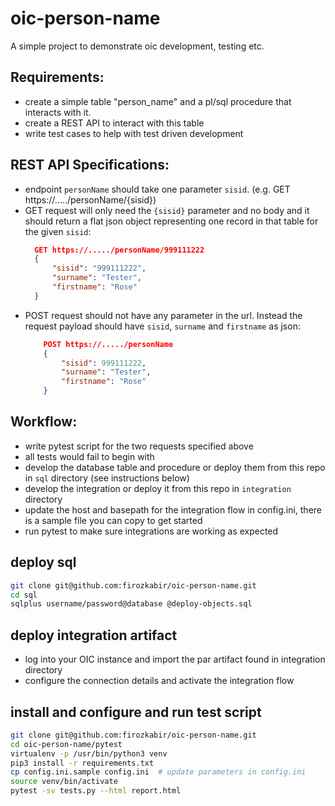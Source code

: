 # oic-person-name

A simple project to demonstrate oic development, testing etc.

## Requirements:

- create a simple table "person_name" and a pl/sql procedure that interacts with it.
- create a REST API to interact with this table
- write test cases to help with test driven development

## REST API Specifications:

- endpoint `personName` should take one parameter `sisid`. (e.g. GET https://...../personName/{sisid})
- GET request will only need the `{sisid}` parameter and no body and it should return
  a flat json object representing one record in that table for the given `sisid`:
  ```json
    GET https://...../personName/999111222
    {
        "sisid": "999111222",
        "surname": "Tester",
        "firstname": "Rose"
    }
  ```
- POST request should not have any parameter in the url. Instead the request payload should have `sisid`, `surname` and `firstname` as json:
  ```json
      POST https://...../personName
      {
          "sisid": 999111222,
          "surname": "Tester",
          "firstname": "Rose"
      }
  ```

## Workflow:

- write pytest script for the two requests specified above
- all tests would fail to begin with
- develop the database table and procedure or deploy them from this repo in `sql` directory (see instructions below)
- develop the integration or deploy it from this repo in `integration` directory
- update the host and basepath for the integration flow in config.ini, there is a sample file you can copy to get started
- run pytest to make sure integrations are working as expected

## deploy sql

```bash
git clone git@github.com:firozkabir/oic-person-name.git
cd sql
sqlplus username/password@database @deploy-objects.sql
```

## deploy integration artifact

- log into your OIC instance and import the par artifact found in integration directory
- configure the connection details and activate the integration flow

## install and configure and run test script

```bash
git clone git@github.com:firozkabir/oic-person-name.git
cd oic-person-name/pytest
virtualenv -p /usr/bin/python3 venv
pip3 install -r requirements.txt
cp config.ini.sample config.ini  # update parameters in config.ini
source venv/bin/activate
pytest -sv tests.py --html report.html
```
